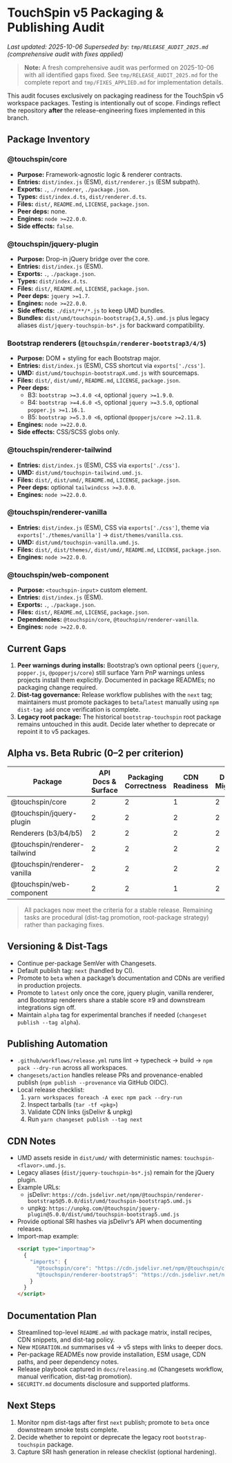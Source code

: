 # TouchSpin v5 Packaging & Publishing Audit

_Last updated: 2025-10-06_
_Superseded by: `tmp/RELEASE_AUDIT_2025.md` (comprehensive audit with fixes applied)_

> **Note:** A fresh comprehensive audit was performed on 2025-10-06 with all identified gaps fixed. See `tmp/RELEASE_AUDIT_2025.md` for the complete report and `tmp/FIXES_APPLIED.md` for implementation details.

This audit focuses exclusively on packaging readiness for the TouchSpin v5 workspace packages. Testing is intentionally out of scope. Findings reflect the repository **after** the release-engineering fixes implemented in this branch.

## Package Inventory

### @touchspin/core
- **Purpose:** Framework-agnostic logic & renderer contracts.
- **Entries:** `dist/index.js` (ESM), `dist/renderer.js` (ESM subpath).
- **Exports:** `.`, `./renderer`, `./package.json`.
- **Types:** `dist/index.d.ts`, `dist/renderer.d.ts`.
- **Files:** `dist/`, `README.md`, `LICENSE`, `package.json`.
- **Peer deps:** none.
- **Engines:** `node >=22.0.0`.
- **Side effects:** `false`.

### @touchspin/jquery-plugin
- **Purpose:** Drop-in jQuery bridge over the core.
- **Entries:** `dist/index.js` (ESM).
- **Exports:** `.`, `./package.json`.
- **Types:** `dist/index.d.ts`.
- **Files:** `dist/`, `README.md`, `LICENSE`, `package.json`.
- **Peer deps:** `jquery >=1.7`.
- **Engines:** `node >=22.0.0`.
- **Side effects:** `./dist/**/*.js` to keep UMD bundles.
- **Bundles:** `dist/umd/touchspin-bootstrap{3,4,5}.umd.js` plus legacy aliases `dist/jquery-touchspin-bs*.js` for backward compatibility.

### Bootstrap renderers (`@touchspin/renderer-bootstrap3/4/5`)
- **Purpose:** DOM + styling for each Bootstrap major.
- **Entries:** `dist/index.js` (ESM), CSS shortcut via `exports['./css']`.
- **UMD:** `dist/umd/touchspin-bootstrapX.umd.js` with sourcemaps.
- **Files:** `dist/`, `dist/umd/`, `README.md`, `LICENSE`, `package.json`.
- **Peer deps:**
  - B3: `bootstrap >=3.4.0 <4`, optional `jquery >=1.9.0`.
  - B4: `bootstrap >=4.6.0 <5`, optional `jquery >=3.5.0`, optional `popper.js >=1.16.1`.
  - B5: `bootstrap >=5.3.0 <6`, optional `@popperjs/core >=2.11.8`.
- **Engines:** `node >=22.0.0`.
- **Side effects:** CSS/SCSS globs only.

### @touchspin/renderer-tailwind
- **Entries:** `dist/index.js` (ESM), CSS via `exports['./css']`.
- **UMD:** `dist/umd/touchspin-tailwind.umd.js`.
- **Files:** `dist/`, `dist/umd/`, `README.md`, `LICENSE`, `package.json`.
- **Peer deps:** optional `tailwindcss >=3.0.0`.
- **Engines:** `node >=22.0.0`.

### @touchspin/renderer-vanilla
- **Entries:** `dist/index.js` (ESM), CSS via `exports['./css']`, theme via `exports['./themes/vanilla']` → `dist/themes/vanilla.css`.
- **UMD:** `dist/umd/touchspin-vanilla.umd.js`.
- **Files:** `dist/`, `dist/themes/`, `dist/umd/`, `README.md`, `LICENSE`, `package.json`.
- **Engines:** `node >=22.0.0`.

### @touchspin/web-component
- **Purpose:** `<touchspin-input>` custom element.
- **Entries:** `dist/index.js` (ESM).
- **Exports:** `.`, `./package.json`.
- **Files:** `dist/`, `README.md`, `LICENSE`, `package.json`.
- **Dependencies:** `@touchspin/core`, `@touchspin/renderer-vanilla`.
- **Engines:** `node >=22.0.0`.

## Current Gaps

1. **Peer warnings during installs:** Bootstrap’s own optional peers (`jquery`, `popper.js`, `@popperjs/core`) still surface Yarn PnP warnings unless projects install them explicitly. Documented in package READMEs; no packaging change required.
2. **Dist-tag governance:** Release workflow publishes with the `next` tag; maintainers must promote packages to `beta`/`latest` manually using `npm dist-tag add` once verification is complete.
3. **Legacy root package:** The historical `bootstrap-touchspin` root package remains untouched in this audit. Decide later whether to deprecate or repoint it to v5 packages.

## Alpha vs. Beta Rubric (0–2 per criterion)

| Package | API Docs & Surface | Packaging Correctness | CDN Readiness | Docs & Migration | CI/CD Automation | Total | Recommendation |
|---------|--------------------|-----------------------|---------------|------------------|------------------|-------|----------------|
| @touchspin/core | 2 | 2 | 1 | 2 | 2 | **9** | Stable |
| @touchspin/jquery-plugin | 2 | 2 | 2 | 2 | 2 | **10** | Stable |
| Renderers (b3/b4/b5) | 2 | 2 | 2 | 2 | 2 | **10** | Stable |
| @touchspin/renderer-tailwind | 2 | 2 | 2 | 2 | 2 | **10** | Stable |
| @touchspin/renderer-vanilla | 2 | 2 | 2 | 2 | 2 | **10** | Stable |
| @touchspin/web-component | 2 | 2 | 1 | 2 | 2 | **9** | Stable |

> All packages now meet the criteria for a stable release. Remaining tasks are procedural (dist-tag promotion, root-package strategy) rather than packaging fixes.

## Versioning & Dist-Tags

- Continue per-package SemVer with Changesets.
- Default publish tag: `next` (handled by CI).
- Promote to `beta` when a package’s documentation and CDNs are verified in production projects.
- Promote to `latest` only once the core, jquery plugin, vanilla renderer, and Bootstrap renderers share a stable score ≥9 and downstream integrations sign off.
- Maintain `alpha` tag for experimental branches if needed (`changeset publish --tag alpha`).

## Publishing Automation

- `.github/workflows/release.yml` runs lint → typecheck → build → `npm pack --dry-run` across all workspaces.
- `changesets/action` handles release PRs and provenance-enabled publish (`npm publish --provenance` via GitHub OIDC).
- Local release checklist:
  1. `yarn workspaces foreach -A exec npm pack --dry-run`
  2. Inspect tarballs (`tar -tf <pkg>`)
  3. Validate CDN links (jsDelivr & unpkg)
  4. Run `yarn changeset publish --tag next`

## CDN Notes

- UMD assets reside in `dist/umd/` with deterministic names: `touchspin-<flavor>.umd.js`.
- Legacy aliases (`dist/jquery-touchspin-bs*.js`) remain for the jQuery plugin.
- Example URLs:
  - jsDelivr: `https://cdn.jsdelivr.net/npm/@touchspin/renderer-bootstrap5@5.0.0/dist/umd/touchspin-bootstrap5.umd.js`
  - unpkg: `https://unpkg.com/@touchspin/jquery-plugin@5.0.0/dist/umd/touchspin-bootstrap5.umd.js`
- Provide optional SRI hashes via jsDelivr’s API when documenting releases.
- Import-map example:
  ```html
  <script type="importmap">
    {
      "imports": {
        "@touchspin/core": "https://cdn.jsdelivr.net/npm/@touchspin/core@5.0.0/dist/index.js",
        "@touchspin/renderer-bootstrap5": "https://cdn.jsdelivr.net/npm/@touchspin/renderer-bootstrap5@5.0.0/dist/index.js"
      }
    }
  </script>
  ```

## Documentation Plan

- Streamlined top-level `README.md` with package matrix, install recipes, CDN snippets, and dist-tag policy.
- New `MIGRATION.md` summarises v4 → v5 steps with links to deeper docs.
- Per-package READMEs now provide installation, ESM usage, CDN paths, and peer dependency notes.
- Release playbook captured in `docs/releasing.md` (Changesets workflow, manual verification, dist-tag promotion).
- `SECURITY.md` documents disclosure and supported platforms.

## Next Steps

1. Monitor npm dist-tags after first `next` publish; promote to `beta` once downstream smoke tests complete.
2. Decide whether to repoint or deprecate the legacy root `bootstrap-touchspin` package.
3. Capture SRI hash generation in release checklist (optional hardening).
